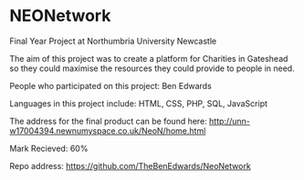 # NEONetwork
Final Year Project at Northumbria University Newcastle

The aim of this project was to create a platform for Charities in Gateshead so they could maximise the resources they could provide to people in need.

People who participated on this project:
Ben Edwards

Languages in this project include:
HTML,
CSS,
PHP,
SQL,
JavaScript

The address for the final product can be found here:
http://unn-w17004394.newnumyspace.co.uk/NeoN/home.html

Mark Recieved: 60%

Repo address: https://github.com/TheBenEdwards/NeoNetwork
